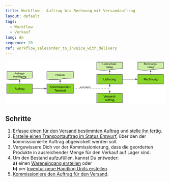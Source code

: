 ```yaml
---
title: Workflow - Auftrag bis Rechnung mit Versandauftrag
layout: default
tags:
  - Workflow
  - Verkauf
lang: de
sequence: 20
ref: workflow_salesorder_to_invoice_with_delivery
---
```


<kbd><img src="assets/Workflow_Auftrag_bis_Rechnung_(Kommissionier-Terminal v2).png" alt="Abb.: Workflow - Auftrag bis Rechnung mit Versandauftrag (Kommissionier-Terminal v2)"></kbd>

## Schritte
1. [Erfasse einen für den Versand bestimmten Auftrag](Auftrag_erfassen_Versand) und [stelle ihn fertig](BelegverarbeitungFertigstellen).
1. [Erstelle einen Transportauftrag im Status *Entwurf*](Transportauftrag_erstellen), über den der kommissionierte Auftrag abgewickelt werden soll.
1. Vergewissere Dich vor der Kommissionierung, dass die georderten Produkte in ausreichender Menge für den Verkauf auf Lager sind.
1. Um den Bestand aufzufüllen, kannst Du entweder:<br>
  **a)** einen [Wareneingang erstellen](Zu_Bestellung_Wareneingang_erstellen) oder<br>
  **b)** per [Inventur neue Handling Units erstellen](Inventur_HUs_erstellen).
1. [Kommissioniere den Auftrag für den Versand](Auftrag_kommissionieren_Versand_Terminalv2).

